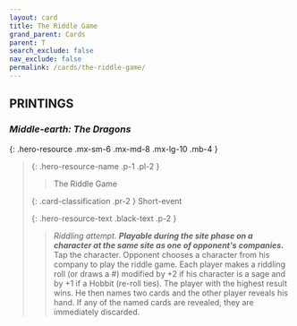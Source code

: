 ```yaml
---
layout: card
title: The Riddle Game
grand_parent: Cards
parent: T
search_exclude: false
nav_exclude: false
permalink: /cards/the-riddle-game/
---
```


## PRINTINGS


### _Middle-earth: The Dragons_

{: .hero-resource .mx-sm-6 .mx-md-8 .mx-lg-10 .mb-4 }
> {: .hero-resource-name .p-1 .pl-2 }
> > <div class="card-mp"></div>
> > <div class="card-name">The Riddle Game</div>
>
> {: .card-classification .pr-2 }
> Short-event
>
> {: .hero-resource-text .black-text .p-2 }
> > _Riddling attempt._ ***Playable during the site phase on a character at the same site as one of opponent's companies.*** Tap the character. Opponent chooses a character from his company to play the riddle game. Each player makes a riddling roll (or draws a #) modified by +2 if his character is a sage and by +1 if a Hobbit (re-roll ties). The player with the highest result wins. He then names two cards and the other player reveals his hand. If any of the named cards are revealed, they are immediately discarded. 
> 
